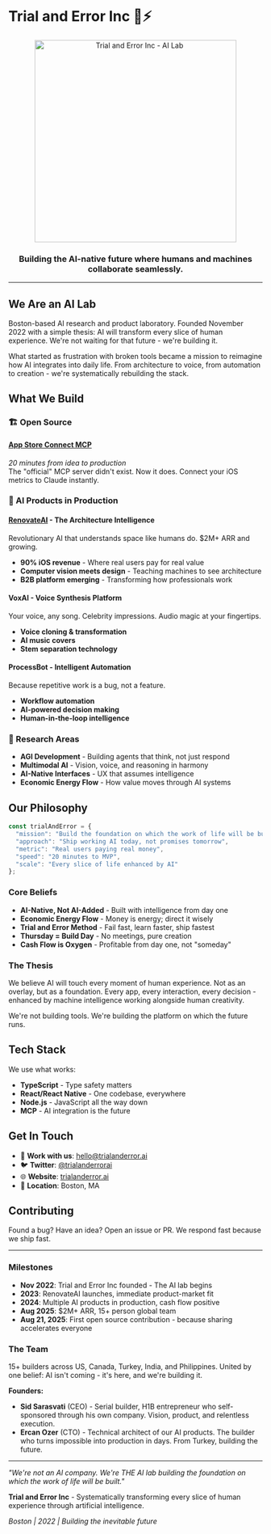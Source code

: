 # Trial and Error Inc 🧪⚡

<div align="center">
  <img src="./assets/logo.png" alt="Trial and Error Inc - AI Lab" width="400">
  <h3>Building the AI-native future where humans and machines collaborate seamlessly.</h3>
</div>

---

## We Are an AI Lab

Boston-based AI research and product laboratory. Founded November 2022 with a simple thesis: AI will transform every slice of human experience. We're not waiting for that future - we're building it.

What started as frustration with broken tools became a mission to reimagine how AI integrates into daily life. From architecture to voice, from automation to creation - we're systematically rebuilding the stack.

## What We Build

### 🏗️ Open Source

#### [App Store Connect MCP](https://github.com/TrialAndErrorAI/appstore-connect-mcp)
*20 minutes from idea to production*  
The "official" MCP server didn't exist. Now it does. Connect your iOS metrics to Claude instantly.

### 🎨 AI Products in Production

#### [RenovateAI](https://renovateai.app) - The Architecture Intelligence
Revolutionary AI that understands space like humans do. $2M+ ARR and growing.
- **90% iOS revenue** - Where real users pay for real value
- **Computer vision meets design** - Teaching machines to see architecture
- **B2B platform emerging** - Transforming how professionals work

#### VoxAI - Voice Synthesis Platform
Your voice, any song. Celebrity impressions. Audio magic at your fingertips.
- **Voice cloning & transformation** 
- **AI music covers**
- **Stem separation technology**

#### ProcessBot - Intelligent Automation
Because repetitive work is a bug, not a feature.
- **Workflow automation**
- **AI-powered decision making**
- **Human-in-the-loop intelligence**

### 🔬 Research Areas

- **AGI Development** - Building agents that think, not just respond
- **Multimodal AI** - Vision, voice, and reasoning in harmony
- **AI-Native Interfaces** - UX that assumes intelligence
- **Economic Energy Flow** - How value moves through AI systems

## Our Philosophy

```javascript
const trialAndError = {
  "mission": "Build the foundation on which the work of life will be built",
  "approach": "Ship working AI today, not promises tomorrow",
  "metric": "Real users paying real money",
  "speed": "20 minutes to MVP",
  "scale": "Every slice of life enhanced by AI"
};
```

### Core Beliefs

- **AI-Native, Not AI-Added** - Built with intelligence from day one
- **Economic Energy Flow** - Money is energy; direct it wisely
- **Trial and Error Method** - Fail fast, learn faster, ship fastest
- **Thursday = Build Day** - No meetings, pure creation
- **Cash Flow is Oxygen** - Profitable from day one, not "someday"

### The Thesis

We believe AI will touch every moment of human experience. Not as an overlay, but as a foundation. Every app, every interaction, every decision - enhanced by machine intelligence working alongside human creativity.

We're not building tools. We're building the platform on which the future runs.

## Tech Stack

We use what works:
- **TypeScript** - Type safety matters
- **React/React Native** - One codebase, everywhere
- **Node.js** - JavaScript all the way down
- **MCP** - AI integration is the future

## Get In Touch

- 💼 **Work with us**: hello@trialanderror.ai
- 🐦 **Twitter**: [@trialanderrorai](https://twitter.com/trialanderrorai)
- 🌐 **Website**: [trialanderror.ai](https://trialanderror.ai)
- 📍 **Location**: Boston, MA

## Contributing

Found a bug? Have an idea? Open an issue or PR. We respond fast because we ship fast.

---

### Milestones

- **Nov 2022**: Trial and Error Inc founded - The AI lab begins
- **2023**: RenovateAI launches, immediate product-market fit
- **2024**: Multiple AI products in production, cash flow positive
- **Aug 2025**: $2M+ ARR, 15+ person global team
- **Aug 21, 2025**: First open source contribution - because sharing accelerates everyone

### The Team

15+ builders across US, Canada, Turkey, India, and Philippines. United by one belief: AI isn't coming - it's here, and we're building it.

**Founders:**
- **Sid Sarasvati** (CEO) - Serial builder, H1B entrepreneur who self-sponsored through his own company. Vision, product, and relentless execution.
- **Ercan Ozer** (CTO) - Technical architect of our AI products. The builder who turns impossible into production in days. From Turkey, building the future.

---

*"We're not an AI company. We're THE AI lab building the foundation on which the work of life will be built."*

**Trial and Error Inc** - Systematically transforming every slice of human experience through artificial intelligence.

*Boston | 2022 | Building the inevitable future*